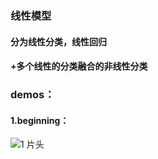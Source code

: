 ### 线性模型
#### 分为线性分类，线性回归
#### +多个线性的分类融合的非线性分类
### demos：
#### 1.beginning：
![1 片头](https://github.com/user-attachments/assets/feffed89-9e45-46eb-a77b-a6b74b538f13)
####
